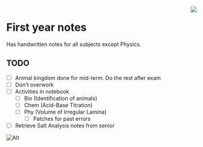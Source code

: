 <img align='right' src='https://img.shields.io/github/repo-size/SidonTheTroll/HS-1st-year?style=flat&logo=markdown&logoColor=FFFFFF&labelColor=%23c53f00&color=%23e8d3ad'>


# First year notes

Has handwritten notes for all subjects except Physics.

## TODO

- [ ] Animal kingdom done for mid-term. Do the rest after exam
- [ ] Don't overwork
- [ ] Activities in notebook 
    - [ ] Bio (Identification of animals)
    - [ ] Chem (Acid-Base Titration)
    - [ ] Phy (Volume of Irregular Lamina)
        -  [ ] Patches for past errors 
- [ ] Retrieve Salt Analysis notes from senior

![Alt](https://repobeats.axiom.co/api/embed/529b470931ea1f63dd9ad0ba8577989a531b82a9.svg "Repobeats analytics image") 


